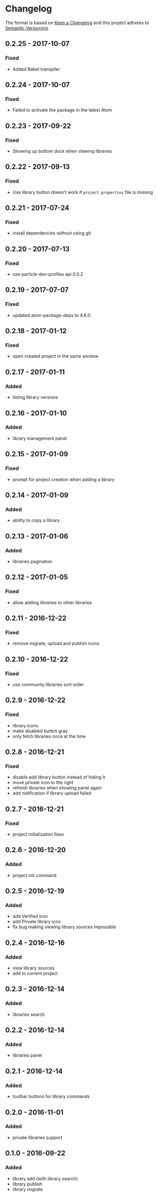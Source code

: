 # Changelog

The format is based on [Keep a Changelog](http://keepachangelog.com/)
and this project adheres to [Semantic Versioning](http://semver.org/).

## 0.2.25 - 2017-10-07
### Fixed
 - Added Babel transpiler

## 0.2.24 - 2017-10-07
### Fixed
 - Failed to activate the package in the latest Atom

## 0.2.23 - 2017-09-22
### Fixed
 - Showing up bottom dock when viewing libraries

## 0.2.22 - 2017-09-13
### Fixed
 - Use library button doesn't work if `project.properties` file is missing

## 0.2.21 - 2017-07-24
### Fixed
 - install dependencies without using git

## 0.2.20 - 2017-07-13
### Fixed
 - use particle-dev-profiles api 0.0.2

## 0.2.19 - 2017-07-07
### Fixed
 - updated atom-package-deps to 4.6.0

## 0.2.18 - 2017-01-12
### Fixed
 - open created project in the same window

## 0.2.17 - 2017-01-11
### Added
 - listing library versions

## 0.2.16 - 2017-01-10
### Added
 - library management panel

## 0.2.15 - 2017-01-09
### Fixed
 - prompt for project creation when adding a library

## 0.2.14 - 2017-01-09
### Added
 - ability to copy a library

## 0.2.13 - 2017-01-06
### Added
 - libraries pagination

## 0.2.12 - 2017-01-05
### Fixed
 - allow adding libraries to other libraries

## 0.2.11 - 2016-12-22
### Fixed
 - remove migrate, upload and publish icons

## 0.2.10 - 2016-12-22
### Fixed
- use community libraries sort order

## 0.2.9 - 2016-12-22
### Fixed
 - library icons
 - make disabled button gray
 - only fetch libraries once at the time

## 0.2.8 - 2016-12-21
### Fixed
 - disable add library button instead of hiding it
 - move private icon to the right
 - refresh libraries when showing panel again
 - add notification if library upload failed

## 0.2.7 - 2016-12-21
### Fixed
 - project initialization fixes

## 0.2.6 - 2016-12-20
### Added
 - project init command

## 0.2.5 - 2016-12-19
### Added
 - add Verified icon
 - add Private library icon
 - fix bug making viewing library sources impossible

## 0.2.4 - 2016-12-16
### Added
 - view library sources
 - add to current project

## 0.2.3 - 2016-12-14
### Added
 - libraries search

## 0.2.2 - 2016-12-14
### Added
 - libraries panel

## 0.2.1 - 2016-12-14
### Added
 - toolbar buttons for library commands

## 0.2.0 - 2016-11-01
### Added
 - private libraries support

## 0.1.0 - 2016-09-22
### Added
 - library add (with library search)
 - library publish
 - library migrate
